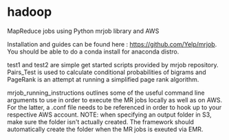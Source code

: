 # hadoop
MapReduce jobs using Python mrjob library and AWS

Installation and guides can be found here : https://github.com/Yelp/mrjob. You should be able to do a conda install for anaconda distro.

test1 and test2 are simple get started scripts provided by mrjob repository. Pairs_Test is used to calculate conditional probabilities of bigrams and PageRank is an attempt at running a simplified page rank algorithm.

mrjob_running_instructions outlines some of the useful command line arguments to use in order to execute the MR jobs locally as well as on AWS. For the latter, a .conf file needs to be referenced in order to hook up to your respective AWS account. NOTE: when specifying an output folder in S3, make sure the folder isn't actually created. The framework should automatically create the folder when the MR jobs is exeuted via EMR.
